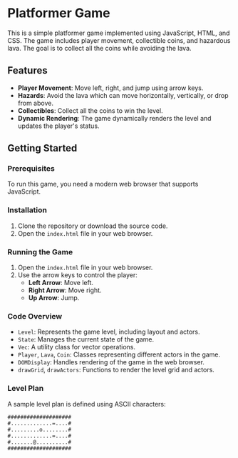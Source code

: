 # Platformer Game

This is a simple platformer game implemented using JavaScript, HTML, and CSS. The game includes player movement, collectible coins, and hazardous lava. The goal is to collect all the coins while avoiding the lava.

## Features

- **Player Movement**: Move left, right, and jump using arrow keys.
- **Hazards**: Avoid the lava which can move horizontally, vertically, or drop from above.
- **Collectibles**: Collect all the coins to win the level.
- **Dynamic Rendering**: The game dynamically renders the level and updates the player's status.

## Getting Started

### Prerequisites

To run this game, you need a modern web browser that supports JavaScript.

### Installation

1. Clone the repository or download the source code.
2. Open the `index.html` file in your web browser.

### Running the Game

1. Open the `index.html` file in your web browser.
2. Use the arrow keys to control the player:
   - **Left Arrow**: Move left.
   - **Right Arrow**: Move right.
   - **Up Arrow**: Jump.

### Code Overview

- `Level`: Represents the game level, including layout and actors.
- `State`: Manages the current state of the game.
- `Vec`: A utility class for vector operations.
- `Player`, `Lava`, `Coin`: Classes representing different actors in the game.
- `DOMDisplay`: Handles rendering of the game in the web browser.
- `drawGrid`, `drawActors`: Functions to render the level grid and actors.

### Level Plan

A sample level plan is defined using ASCII characters:

```plaintext
####################
#.............=....#
#.........o........#
#.............=....#
#.......@..........#
####################
